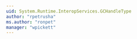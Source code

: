 ```yaml
---
uid: System.Runtime.InteropServices.GCHandleType
author: "rpetrusha"
ms.author: "ronpet"
manager: "wpickett"
---
```

